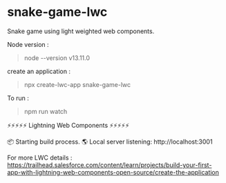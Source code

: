 # snake-game-lwc

Snake game using light weighted web components.

Node version :

> node --version
> v13.11.0

create an application :

> npx create-lwc-app snake-game-lwc

To run :

> npm run watch

⚡⚡⚡⚡⚡ Lightning Web Components ⚡⚡⚡⚡⚡

📦 Starting build process.
🌎 Local server listening: http://localhost:3001

For more LWC details : https://trailhead.salesforce.com/content/learn/projects/build-your-first-app-with-lightning-web-components-open-source/create-the-application
